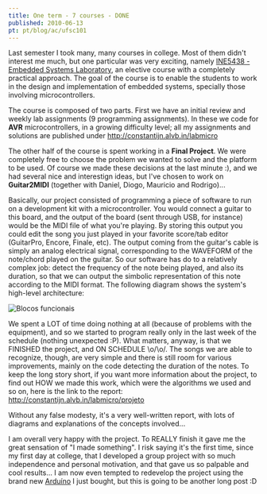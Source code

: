 ```yaml
---
title: One term - 7 courses - DONE
published: 2010-06-13
pt: pt/blog/ac/ufsc101
---
```


Last semester I took many, many courses in college.
Most of them didn't interest me much, but one particular was very exciting,
namely [INE5438 - Embedded Systems Laboratory][1], an elective course with a completely practical approach.
The goal of the course is to enable the students to work in the design and implementation of embedded systems, specially those involving microcontrollers.

The course is composed of two parts.
First we have an initial review and weekly lab assignments (9 programming assignments).
In these we code for **AVR** microcontrollers, in a growing difficulty level;
all my assignments and solutions are published under <http://constantijn.alvb.in/labmicro>

The other half of the course is spent working in a **Final Project**.
We were completely free to choose the problem we wanted to solve and the platform to be used.
Of course we made these decisions at the last minute :), and we had several nice and interestign ideas,
but I've chosen to work on **Guitar2MIDI** (together with Daniel, Diogo, Mauricio and Rodrigo)...

Basically, our project consisted of programming a piece of software to run on a development kit with a microcontroller.
You would connect a guitar to this board, and the output of the board (sent through USB, for instance) would be the MIDI file of what you're playing.
By storing this output you could edit the song you just played in your favorite score/tab editor (GuitarPro, Encore, Finale, etc).
The output coming from the guitar's cable is simply an analog electrical signal, corresponding to the WAVEFORM of the note/chord played on the guitar.
So our software has do to a relatively complex job:
detect the frequency of the note being played, and also its duration, so that we can output the simbolic representation of this note according to the MIDI format.
The following diagram shows the system's high-level architecture:

![Blocos funcionais](http://www.inf.ufsc.br/~joaopizani/labmicro/projeto/blocos_funcionais.png)

We spent a LOT of time doing nothing at all (because of problems with the equipment),
and so we started to program really only in the last week of the schedule (nothing unexpected :P).
What matters, anyway, is that we FINISHED the project, and ON SCHEDULE \o/\o/.
The songs we are able to recognize, though, are very simple and there is still room for various improvements, mainly on the code detecting the duration of the notes.
To keep the long story short, if you want more information about the project, to find out HOW we made this work, which were the algorithms we used and so on,
here is the link to the report: <http://constantijn.alvb.in/labmicro/projeto>

Without any false modesty, it's a very well-written report, with lots of diagrams and explanations of the concepts involved...

I am overall very happy with the project.
To REALLY finish it gave me the great sensation of "I made something".
I risk saying it's the first time, since my first day at college,
that I developed a group project with so much independence and personal motivation, and that gave us so palpable and cool results...
I am now even tempted to redevelop the project using the brand new [Arduíno][2] I just bought, but this is going to be another long post :D

[1]: <http://www.lisha.ufsc.br/teaching/esl/>
[2]: <http://arduino.cc/>
